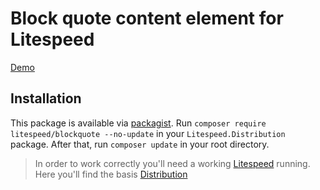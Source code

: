 # Block quote content element for Litespeed

[Demo](https://elements.litespeed.io/blockquote)

## Installation

This package is available via [packagist]. Run `composer require litespeed/blockquote --no-update` in your
`Litespeed.Distribution` package. After that, run `composer update` in your root directory.

> In order to work correctly you'll need a working [Litespeed] running. Here you'll find the basis [Distribution]

[litespeed]: https://litespeed.io
[distribution]: https://github.com/LitespeedProject/Distribution
[packagist]: https://packagist.org/packages/litespeed/blockquote
